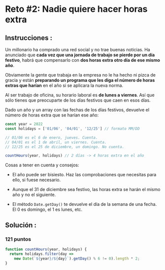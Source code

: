 # Reto #2: Nadie quiere hacer horas extra

## Instrucciones :

Un millonario ha comprado una red social y no trae buenas noticias. Ha anunciado que **cada vez que una jornada de trabajo se pierde por un día festivo**, habrá que compensarlo con **dos horas extra otro día de ese mismo año**.

Obviamente la gente que trabaja en la empresa no le ha hecho ni pizca de gracia y están **preparando un programa que les diga el número de horas extras que harían** en el año si se aplicara la nueva norma.

Al ser trabajo de oficina, su horario laboral es **de lunes a viernes**. Así que sólo tienes que preocuparte de los días festivos que caen en esos días.

Dado un año y un array con las fechas de los días festivos, devuelve el número de horas extra que se harían ese año:

```js
const year = 2022
const holidays = ['01/06', '04/01', '12/25'] // formato MM/DD

// 01/06 es el 6 de enero, jueves. Cuenta.
// 04/01 es el 1 de abril, un viernes. Cuenta.
// 12/25 es el 25 de diciembre, un domingo. No cuenta.

countHours(year, holidays) // 2 días -> 4 horas extra en el año
```

Cosas a tener en cuenta y consejos:

 - El año puede ser bisiesto. Haz las comprobaciones que necesitas para ello, si fuese necesario.

 - Aunque el 31 de diciembre sea festivo, las horas extra se harán el mismo año y no el siguiente.

 - El método `Date.getDay()` te devuelve el día de la semana de una fecha. El 0 es domingo, el 1 es lunes, etc.

## **Solución :**

### 121 puntos

```js
function countHours(year, holidays) {
  return holidays.filter(day =>
    new Date(`${year}/${day}`).getDay() % 6 != 0).length * 2;
}
```
